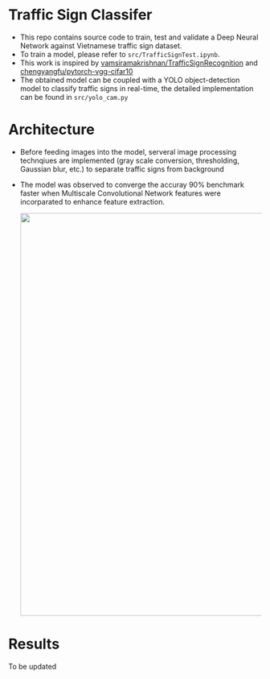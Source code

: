 # Traffic Sign Classifer
- This repo contains source code to train, test and validate a Deep Neural Network against Vietnamese traffic sign dataset.
- To train a model, please refer to `src/TrafficSignTest.ipynb`.
- This work is inspired by [vamsiramakrishnan/TrafficSignRecognition](https://github.com/vamsiramakrishnan/TrafficSignRecognition) and [chengyangfu/pytorch-vgg-cifar10](https://github.com/chengyangfu/pytorch-vgg-cifar10)
- The obtained model can be coupled with a YOLO object-detection model to classify traffic signs in real-time, the detailed implementation can be found in `src/yolo_cam.py` 

# Architecture
- Before feeding images into the model, serveral image processing technqiues are implemented
   (gray scale conversion, thresholding, Gaussian blur, etc.) to separate traffic signs from background
- The model was observed to converge the accuray 90% benchmark faster when Multiscale Convolutional Network features were incorparated
  to enhance feature extraction.

  <p align="center">
    <img src="https://github.com/user-attachments/assets/7dd8c13d-7fe4-472a-9e5d-0ab1a3ef8e91" width="800">
  </p>

# Results
To be updated
